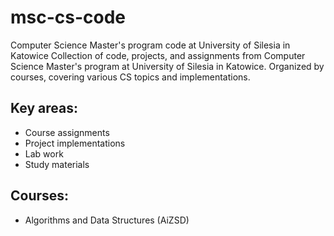 # msc-cs-code
Computer Science Master's program code at University of Silesia in Katowice
Collection of code, projects, and assignments from Computer Science Master's program at University of Silesia in Katowice. Organized by courses, covering various CS topics and implementations.

## Key areas:
- Course assignments
- Project implementations
- Lab work
- Study materials

## Courses:
- Algorithms and Data Structures (AiZSD)